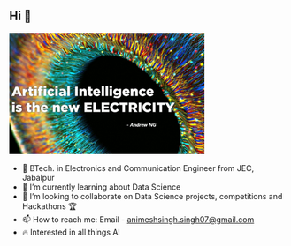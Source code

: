 ## Hi 👋

<img src = "files for readme/AI-is-the-new-electricity-1080x675.jpg" width = "70%">

- 🔭 BTech. in Electronics and Communication Engineer from JEC, Jabalpur
- 🌱 I’m currently learning about Data Science
- 👯 I’m looking to collaborate on Data Science projects, competitions and Hackathons 🏆
- 📫 How to reach me: Email - animeshsingh.singh07@gmail.com
- 🔥 Interested in all things AI

